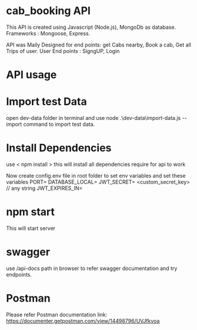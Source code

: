  		
# cab_booking API

This API is created using Javascript (Node.js), MongoDb as database. Frameworks : Mongoose, Express.

API was Maily Designed  for end points: get Cabs nearby, Book a cab, Get all Trips of user.
User End points : SigngUP, Login

# API usage

# Import test Data
open dev-data folder in terminal and use  node .\dev-data\import-data.js --import  command to import test data.


# Install Dependencies
use < npm install > this will install all dependencies require for api to work

Now create config.env file in root folder to set env variables and set these variables
PORT= <port>
DATABASE_LOCAL= <database url>
JWT_SECRET= <custom_secret_key> // any string 
JWT_EXPIRES_IN= <expire time>

# npm start
This will start server 

# swagger
use /api-docs  path in browser to refer swagger documentation and try endpoints.

# Postman
Please refer Postman documentation link:  https://documenter.getpostman.com/view/14498796/UVJfkvoa

